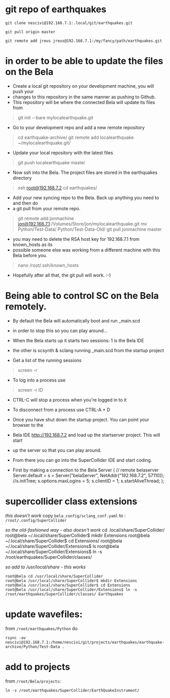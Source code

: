 # git repo of earthquakes

    git clone nescivi@192.168.7.1:.local/git/earthquakes.git

    git pull origin master

    git remote add jreus jreus@192.168.7.1:/my/fancy/path/earthquakes.git

# in order to be able to update the files on the Bela

- Create a local git repository on your development machine, you will push your
- changes to this repository in the same manner as pushing to Github.
- This repository will be where the connected Bela will update its files from
> git init --bare mylocalearthquake.git
- Go to your development repo and add a new remote repository
> cd earthquake-archive/
> git remote add localearthquake ~/mylocalearthquake.git/
- Update your local repository with the latest files
> git push localearthquake master

- Now ssh into the Bela. The project files are stored in the earthquakes directory
> ssh root@192.168.7.2
> cd earthquakes/

- Add your new syncing repo to the Bela. Back up anything you need to and then do
- a git pull from your remote repo.
> git remote add jonmachine jon@192.168.7.1:/Volumes/Store/jon/mylocalearthquake.git
> mv Python/Test-Data/ Python/Test-Data-Old/
> git pull jonmachine master

- you may need to delete the RSA host key for 192.168.7.1 from known_hosts as its
- possible someone else was working from a different machine with this Bela before you.
> nano /root/.ssh/known_hosts

- Hopefully after all that, the git pull will work. :-)


# Being able to control SC on the Bela remotely.

- By default the Bela will automatically boot and run _main.scd
- in order to stop this so you can play around...
- When the Bela starts up it starts two sessions: 1 is the Bela IDE
- the other is scsynth & sclang running _main.scd from the startup project

- Get a list of the running sessions
> screen -r

- To log into a process use
> screen -r ID
- CTRL-C will stop a process when you're logged in to it

- To disconnect from a process use CTRL-A + D

- Once you have shut down the startup project. You can point your browser to the
- Bela IDE http://192.168.7.2 and load up the startserver project. This will start
- up the server so that you can play around.

- From there you can go into the SuperCollider IDE and start coding.
- First by making a connection to the Bela Server
( // remote belaserver
Server.default = s = Server("belaServer", NetAddr("192.168.7.2", 57110));
//s.initTree;
s.options.maxLogins = 5;
s.clientID = 1;
s.startAliveThread;
);





# supercollider class extensions

*this doesn't work*
copy `bela_config/sclang_conf.yaml` to : `/root/.config/SuperCollider`

*so the old-fashioned way - also doesn't work*
    cd .local/share/SuperCollider/
    root@bela ~/.local/share/SuperCollider$ mkdir Extensions
    root@bela ~/.local/share/SuperCollider$ cd Extensions/
    root@bela ~/.local/share/SuperCollider/Extensions$ ls
    root@bela ~/.local/share/SuperCollider/Extensions$ ln -s /root/earthquakes/SuperCollider/classes/

*so add to /usr/local/share - this works*

    root@bela cd /usr/local/share/SuperCollider
    root@bela /usr/local/share/SuperCollider$ mkdir Extensions
    root@bela /usr/local/share/SuperCollider$ cd Extensions
    root@bela /usr/local/share/SuperCollider/Extensions$ ln -s /root/earthquakes/SuperCollider/classes/ Earthquakes



# update wavefiles:

from `/root/earthquakes/Python`
do

    rsync -av nescivi@192.168.7.1:/home/nescivi/git/projects/earthquakes/earthquake-archive/Python/Test-Data .

# add to projects

from `/root/Bela/projects`:

    ln -s /root/earthquakes/SuperCollider/EarthQuakeInstrument/
